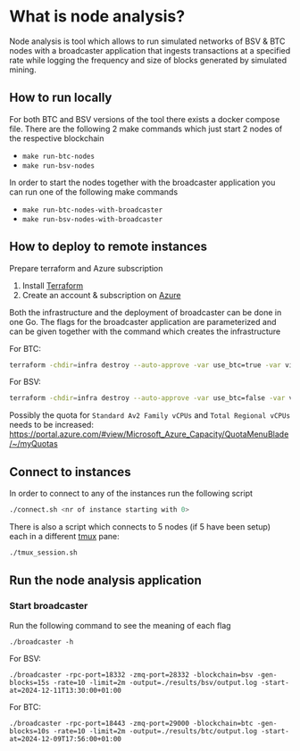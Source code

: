 # What is node analysis?

Node analysis is tool which allows to run simulated networks of BSV & BTC nodes with a broadcaster application that ingests transactions at a specified rate while logging the frequency and size of blocks generated by simulated mining.

## How to run locally

For both BTC and BSV versions of the tool there exists a docker compose file. There are the following 2 make commands which just start 2 nodes of the respective blockchain
- `make run-btc-nodes`
- `make run-bsv-nodes`

In order to start the nodes together with the broadcaster application you can run one of the following make commands
- `make run-btc-nodes-with-broadcaster`
- `make run-bsv-nodes-with-broadcaster`

## How to deploy to remote instances

Prepare terraform and Azure subscription

1. Install [Terraform](https://developer.hashicorp.com/terraform/install)
2. Create an account & subscription on [Azure](https://azure.microsoft.com/en-us/)

Both the infrastructure and the deployment of broadcaster can be done in one Go. The flags for the broadcaster application are parameterized and can be given together with the command which creates the infrastructure

For BTC:
```bash
terraform -chdir=infra destroy --auto-approve -var use_btc=true -var virtual_machines=5 -var broadcaster_version=v0.1.12 -var rate=50 -var limit=1h -var gen_block_time=10m -var start_time="2024-12-10T21:58:00+01:00"
```

For BSV:
```bash
terraform -chdir=infra destroy --auto-approve -var use_btc=false -var virtual_machines=5 -var broadcaster_version=v0.1.12 -var rate=50 -var limit=1h -var gen_block_time=10m -var start_time="2024-12-10T21:58:00+01:00"
```

Possibly the quota for `Standard Av2 Family vCPUs` and `Total Regional vCPUs` needs to be increased: https://portal.azure.com/#view/Microsoft_Azure_Capacity/QuotaMenuBlade/~/myQuotas


## Connect to instances

In order to connect to any of the instances run the following script
```bash
./connect.sh <nr of instance starting with 0>
```

There is also a script which connects to 5 nodes (if 5 have been setup) each in a different [tmux](https://github.com/tmux/tmux/wiki) pane:

```bash
./tmux_session.sh
```

## Run the node analysis application

### Start broadcaster

Run the following command to see the meaning of each flag
```
./broadcaster -h
```

For BSV: 
```
./broadcaster -rpc-port=18332 -zmq-port=28332 -blockchain=bsv -gen-blocks=15s -rate=10 -limit=2m -output=./results/bsv/output.log -start-at=2024-12-11T13:30:00+01:00
```

For BTC: 
```
./broadcaster -rpc-port=18443 -zmq-port=29000 -blockchain=btc -gen-blocks=10s -rate=10 -limit=2m -output=./results/btc/output.log -start-at=2024-12-09T17:56:00+01:00

```
